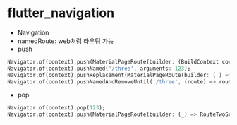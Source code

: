 # flutter_navigation

- Navigation
- namedRoute: web처럼 라우팅 가능
- push

```dart
Navigator.of(context).push(MaterialPageRoute(builder: (BuildContext context) => RouteOneScreen(number: 123)));
Navigator.of(context).pushNamed('/three', arguments: 123);
Navigator.of(context).pushReplacement(MaterialPageRoute(builder: (_) => RouteThreeScreen()));
Navigator.of(context).pushNamedAndRemoveUntil('/three', (route) => route.settings.name =='/');
```

- pop

```dart
Navigator.of(context).pop(123);
Navigator.of(context).push(MaterialPageRoute(builder: (_) => RouteTwoScreen(), settings: RouteSettings(arguments: 789)))
```
